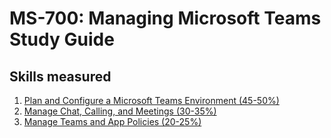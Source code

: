 # MS-700: Managing Microsoft Teams Study Guide
## Skills measured

1. [Plan and Configure a Microsoft Teams Environment (45-50%)](https://github.com/AzureMentor/MS-700-Study-Guide/blob/master/1%20-%20Plan%20and%20Configure%20a%20Microsoft%20Teams%20Environment%20(45-50%25).md)
2. [Manage Chat, Calling, and Meetings (30-35%)](https://github.com/AzureMentor/MS-700-Study-Guide/blob/master/2%20-%20Manage%20Chat%2C%20Calling%2C%20and%20Meetings%20(30-35%25).md)
3. [Manage Teams and App Policies (20-25%)](https://github.com/AzureMentor/MS-700-Study-Guide/blob/master/3%20-%20Manage%20Teams%20and%20app%20policies%20(20-25%25).md)